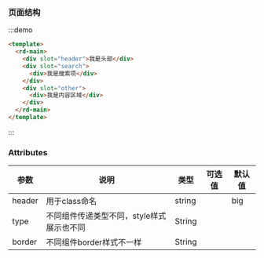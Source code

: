 <!--
 * @Author: cjl (alincc@126.com)
 * @Date: 2023-02-01 11:24:24
-->
### 页面结构

:::demo

```html
<template>
  <rd-main>
    <div slot="header">我是头部</div>
    <div slot="search">
      <div>我是搜索项</div>
    </div>
    <div slot="other">
      <div>我是内容区域</div>
    </div>
  </rd-main>
</template>
```

:::

### Attributes

| 参数   | 说明                                      | 类型   | 可选值 | 默认值 |
| ------ | ----------------------------------------- | ------ | ------ | ------ |
| header | 用于class命名                             | string |        | big    |
| type   | 不同组件传递类型不同，style样式展示也不同 | String |        |        |
| border | 不同组件border样式不一样                  | String |        |        |

